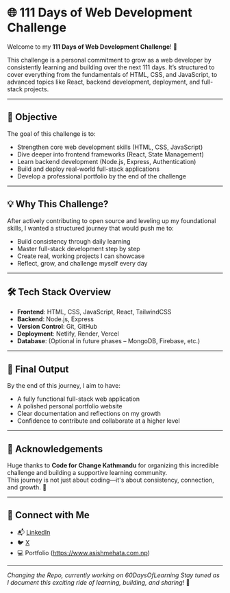 # 🌐 111 Days of Web Development Challenge

Welcome to my **111 Days of Web Development Challenge**! 🚀

This challenge is a personal commitment to grow as a web developer by consistently learning and building over the next 111 days. It’s structured to cover everything from the fundamentals of HTML, CSS, and JavaScript, to advanced topics like React, backend development, deployment, and full-stack projects.

---

## 🎯 Objective

The goal of this challenge is to:

- Strengthen core web development skills (HTML, CSS, JavaScript)
- Dive deeper into frontend frameworks (React, State Management)
- Learn backend development (Node.js, Express, Authentication)
- Build and deploy real-world full-stack applications
- Develop a professional portfolio by the end of the challenge

---

## 💡 Why This Challenge?

After actively contributing to open source and leveling up my foundational skills, I wanted a structured journey that would push me to:

- Build consistency through daily learning
- Master full-stack development step by step
- Create real, working projects I can showcase
- Reflect, grow, and challenge myself every day

---

## 🛠️ Tech Stack Overview

- **Frontend**: HTML, CSS, JavaScript, React, TailwindCSS
- **Backend**: Node.js, Express
- **Version Control**: Git, GitHub
- **Deployment**: Netlify, Render, Vercel
- **Database**: (Optional in future phases – MongoDB, Firebase, etc.)

---

## 🌟 Final Output

By the end of this journey, I aim to have:

- A fully functional full-stack web application
- A polished personal portfolio website
- Clear documentation and reflections on my growth
- Confidence to contribute and collaborate at a higher level

---

## 🙌 Acknowledgements

Huge thanks to **Code for Change Kathmandu** for organizing this incredible challenge and building a supportive learning community.  
This journey is not just about coding—it's about consistency, connection, and growth. 💪

---

## 🔗 Connect with Me

- 📬 [LinkedIn](https://www.linkedin.com/in/asishmehata48)  
- 🐦 [X](https://x.com/asish_mehata)  
- 💻 Portfolio (https://www.asishmehata.com.np)

---

_Changing the Repo, currently working on 60DaysOfLearning_ 
_Stay tuned as I document this exciting ride of learning, building, and sharing!_ 🚀
